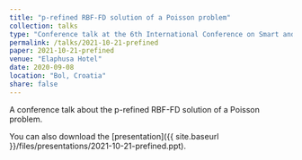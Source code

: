 ```yaml
---
title: "p-refined RBF-FD solution of a Poisson problem"
collection: talks
type: "Conference talk at the 6th International Conference on Smart and Sustainable Technologies (SpliTech)"
permalink: /talks/2021-10-21-prefined
paper: 2021-10-21-prefined
venue: "Elaphusa Hotel"
date: 2020-09-08
location: "Bol, Croatia"
share: false
---
```


A conference talk about the p-refined RBF-FD solution of a Poisson problem.

You can also download the [presentation]({{ site.baseurl }}/files/presentations/2021-10-21-prefined.ppt).
